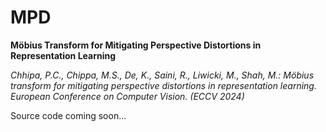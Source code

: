 # MPD
**Möbius Transform for Mitigating Perspective Distortions in Representation Learning**

_Chhipa, P.C., Chippa, M.S., De, K., Saini, R., Liwicki, M., Shah, M.: Möbius transform for mitigating perspective distortions in representation learning. European Conference on Computer Vision. (ECCV 2024)_

Source code coming soon...

